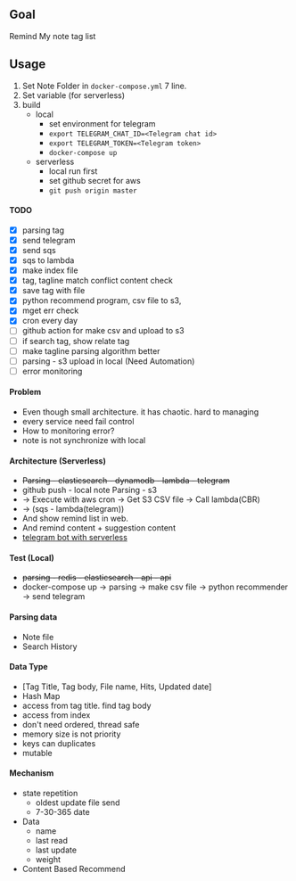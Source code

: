 ## Goal
Remind My note tag list

## Usage
1. Set Note Folder in `docker-compose.yml` 7 line.
2. Set variable (for serverless)
3. build
    - local
        - set environment for telegram
        - `export TELEGRAM_CHAT_ID=<Telegram chat id>`
        - `export TELEGRAM_TOKEN=<Telegram token>`
        - `docker-compose up`
    - serverless
        - local run first
        - set github secret for aws
        - `git push origin master`

#### TODO
- [x] parsing tag
- [x] send telegram
- [x] send sqs
- [x] sqs to lambda
- [x] make index file
- [X] tag, tagline match conflict content check
- [X] save tag with file
- [X] python recommend program, csv file to s3,
- [X] mget err check
- [X] cron every day
- [ ] github action for make csv and upload to s3
- [ ] if search tag, show relate tag
- [ ] make tagline parsing algorithm better
- [ ] parsing - s3 upload in local (Need Automation)
- [ ] error monitoring

#### Problem
- Even though small architecture. it has chaotic. hard to managing
- every service need fail control
- How to monitoring error?
- note is not synchronize with local

#### Architecture (Serverless)
- ~~Parsing - elasticsearch - dynamodb - lambda - telegram~~
- github push - local note Parsing - s3
-    -> Execute with aws cron -> Get S3 CSV file -> Call lambda(CBR)
-    -> (sqs - lambda(telegram))
- And show remind list in web.
- And remind content + suggestion content
- [telegram bot with serverless](https://github.com/shdkej/my-telegram-bot)

#### Test (Local)
- ~~parsing - redis - elasticsearch - api - api~~
- docker-compose up -> parsing -> make csv file -> python recommender -> send telegram

#### Parsing data
- Note file
- Search History

#### Data Type
- [Tag Title, Tag body, File name, Hits, Updated date]
- Hash Map
- access from tag title. find tag body
- access from index
- don't need ordered, thread safe
- memory size is not priority
- keys can duplicates
- mutable

#### Mechanism
- state repetition
    - oldest update file send
    - 7-30-365 date
- Data
    - name
    - last read
    - last update
    - weight
- Content Based Recommend
